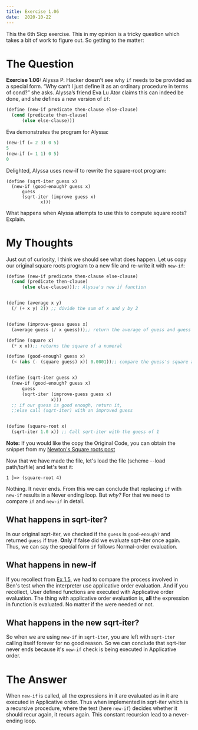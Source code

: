 ```yaml
---
title: Exercise 1.06
date:  2020-10-22
---
```


This the 6th Sicp exercise. This in my opinion is a 
tricky question which takes a bit of work to figure out.
So getting to the matter:

# The Question 

**Exercise 1.06:** Alyssa P. Hacker doesn’t see why `if` needs to be
provided as a special form. “Why can’t I just define it as an ordinary
procedure in terms of cond?” she asks. Alyssa’s friend Eva Lu Ator
claims this can indeed be done, and she defines a new version of `if`:

```scheme
(define (new-if predicate then-clause else-clause)
  (cond (predicate then-clause)
      (else else-clause)))
```

Eva demonstrates the program for Alyssa:

```scheme
(new-if (= 2 3) 0 5)
5
(new-if (= 1 1) 0 5)
0
```

Delighted, Alyssa uses new-if to rewrite the square-root program:
```
(define (sqrt-iter guess x)
  (new-if (good-enough? guess x)
	  guess
	  (sqrt-iter (improve guess x)
	 	     x)))
```

What happens when Alyssa attempts to use this to compute square
roots? Explain.


# My Thoughts

Just out of curiosity, I think we should see what
does happen. Let us copy our original square roots
program to a new file and re-write it with `new-if`:

```scheme
(define (new-if predicate then-clause else-clause)
  (cond (predicate then-clause)
      (else else-clause)));; Alyssa's new if function


(define (average x y)
  (/ (+ x y) 2)) ;; divide the sum of x and y by 2


(define (improve-guess guess x)
  (average guess (/ x guess)));; return the average of guess and guess divided by x

(define (square x)
  (* x x));; returns the square of a numeral

(define (good-enough? guess x)
  (< (abs (- (square guess) x)) 0.0001));; compare the guess's square and x


(define (sqrt-iter guess x)
  (new-if (good-enough? guess x)
      guess
      (sqrt-iter (improve-guess guess x)
                 x)))
  ;; if our guess is good enough, return it,
  ;;else call (sqrt-iter) with an improved guess


(define (square-root x)
  (sqrt-iter 1.0 x)) ;; Call sqrt-iter with the guess of 1

```

**Note:** If you would like the copy the Original Code,
you can obtain the snippet from my [Newton's Square roots post](https://benjamin-philip.github.io/sicp/example-square-root-by-newtons-method)

Now that we have made the file, let's load the file (scheme --load path/to/file) and let's
test it:

```
1 ]=> (square-root 4)

```

Nothing. It never ends. From this we can conclude that replacing `if` with `new-if`
results in a Never ending loop. But *why?* For that we need to compare `if` and
`new-if` in detail.

## What happens in sqrt-iter? 

In our original sqrt-iter, we checked
if the `guess` is `good-enough?` and returned
`guess` if true. **Only** if false did we evaluate
sqrt-iter once again. Thus, we can say the special form
`if` follows Normal-order evaluation. 

## What happens in new-if

If you recollect from [Ex 1.5](https://benjamin-philip.github.io/sicp/sicp-ex-1-6),
we had to compare the process involved in Ben's test when the interpreter use applicative order
evaluation. And if you recollect, User defined functions are executed with Applicative order
evaluation. The thing with applicative order evaluation is, **all** the expression in function
is evaluated. No matter if the were needed or not.

## What happens in the new sqrt-iter?

So when we are using `new-if` in `sqrt-iter`, you are left with `sqrt-iter`
calling itself forever for no good reason. So we can conclude that sqrt-iter
never ends because it's `new-if` check is being executed in Applicative order.

# The Answer

When `new-if` is called, all the expressions in it are evaluated as in it are executed in Applicative order.
Thus when implemented in sqrt-iter which is a recursive procedure, where the test (here `new-if`)
decides whether it should recur again, it recurs again. This constant recursion lead to a never-ending
loop.
